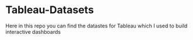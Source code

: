 # Tableau-Datasets #        

Here in this repo you can find the datastes for Tableau which I used to build interactive dashboards          
      
          
     
          
     
         
  
       
        
 
 
